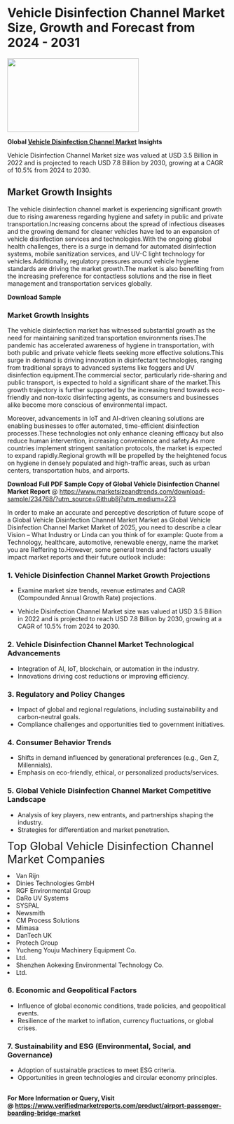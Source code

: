 <H1>Vehicle Disinfection Channel Market Size, Growth and Forecast from 2024 - 2031</H1><img class="aligncenter size-medium wp-image-584254" src="https://thirdeyenews.in/wp-content/uploads/2024/09/Global-Market-Research-300x168.jpeg" alt="" width="300" height="168" /><p><strong>Global&nbsp;<a href="https://www.marketsizeandtrends.com/download-sample/234768/?utm_source=Github8j?utm_medium=223">Vehicle Disinfection Channel Market</a> Insights</strong></p><p>Vehicle Disinfection Channel Market size was valued at USD 3.5 Billion in 2022 and is projected to reach USD 7.8 Billion by 2030, growing at a CAGR of 10.5% from 2024 to 2030.</p><p><h2>Market Growth Insights</h2> <p>The vehicle disinfection channel market is experiencing significant growth due to rising awareness regarding hygiene and safety in public and private transportation.Increasing concerns about the spread of infectious diseases and the growing demand for cleaner vehicles have led to an expansion of vehicle disinfection services and technologies.With the ongoing global health challenges, there is a surge in demand for automated disinfection systems, mobile sanitization services, and UV-C light technology for vehicles.Additionally, regulatory pressures around vehicle hygiene standards are driving the market growth.The market is also benefiting from the increasing preference for contactless solutions and the rise in fleet management and transportation services globally.</p> <p><strong>Download Sample</strong></p> <h3>Market Growth Insights</h3> <p>The vehicle disinfection market has witnessed substantial growth as the need for maintaining sanitized transportation environments rises.The pandemic has accelerated awareness of hygiene in transportation, with both public and private vehicle fleets seeking more effective solutions.This surge in demand is driving innovation in disinfectant technologies, ranging from traditional sprays to advanced systems like foggers and UV disinfection equipment.The commercial sector, particularly ride-sharing and public transport, is expected to hold a significant share of the market.This growth trajectory is further supported by the increasing trend towards eco-friendly and non-toxic disinfecting agents, as consumers and businesses alike become more conscious of environmental impact.</p> <p>Moreover, advancements in IoT and AI-driven cleaning solutions are enabling businesses to offer automated, time-efficient disinfection processes.These technologies not only enhance cleaning efficacy but also reduce human intervention, increasing convenience and safety.As more countries implement stringent sanitation protocols, the market is expected to expand rapidly.Regional growth will be propelled by the heightened focus on hygiene in densely populated and high-traffic areas, such as urban centers, transportation hubs, and airports.</p> <p><span class=""><strong>Download Full PDF Sample Copy of Global Vehicle Disinfection Channel Market Report</strong> @ <a href="https://www.marketsizeandtrends.com/download-sample/234768/?utm_source=Github8j?utm_medium=223" target="_blank">https://www.marketsizeandtrends.com/download-sample/234768/?utm_source=Github8j?utm_medium=223</a></span></p><p>In order to make an accurate and perceptive description of future scope of a Global&nbsp;Vehicle Disinfection Channel Market Market as Global&nbsp;Vehicle Disinfection Channel Market Market of 2025, you need to describe a clear Vision &ndash; What Industry or Linda can you think of for example: Quote from a Technology, healthcare, automotive, renewable energy, name the market you are Reffering to.However, some general trends and factors usually impact market reports and their future outlook include:</p><h3>1.&nbsp;<strong>Vehicle Disinfection Channel Market Growth Projections</strong></h3><ul><li>Examine market size trends, revenue estimates and CAGR (Compounded Annual Growth Rate) projections.</li><li><p>Vehicle Disinfection Channel Market size was valued at USD 3.5 Billion in 2022 and is projected to reach USD 7.8 Billion by 2030, growing at a CAGR of 10.5% from 2024 to 2030.</p></li></ul><h3>2.&nbsp;<strong>Vehicle Disinfection Channel Market Technological Advancements</strong></h3><ul><li>Integration of AI, IoT, blockchain, or automation in the industry.</li><li>Innovations driving cost reductions or improving efficiency.</li></ul><h3>3.&nbsp;<strong>Regulatory and Policy Changes</strong></h3><ul><li>Impact of global and regional regulations, including sustainability and carbon-neutral goals.</li><li>Compliance challenges and opportunities tied to government initiatives.</li></ul><h3>4.&nbsp;<strong>Consumer Behavior Trends</strong></h3><ul><li>Shifts in demand influenced by generational preferences (e.g., Gen Z, Millennials).</li><li>Emphasis on eco-friendly, ethical, or personalized products/services.</li></ul><h3>5.&nbsp;<strong>Global Vehicle Disinfection Channel Market Competitive Landscape</strong></h3><ul><li>Analysis of key players, new entrants, and partnerships shaping the industry.</li><li>Strategies for differentiation and market penetration.</li></ul><p data-pm-slice="1 1 []"><span style="color: inherit; font-family: inherit; font-size: 25px;">Top Global Vehicle Disinfection Channel Market Companies</span></p><div class="" data-test-id=""><p><li>Van Rijn</li><li> Dinies Technologies GmbH</li><li> RGF Environmental Group</li><li> DaRo UV Systems</li><li> SYSPAL</li><li> Newsmith</li><li> CM Process Solutions</li><li> Mimasa</li><li> DanTech UK</li><li> Protech Group</li><li> Yucheng Youju Machinery Equipment Co.</li><li> Ltd.</li><li> Shenzhen Aokexing Environmental Technology Co.</li><li> Ltd.</li></p></div><h3>6.&nbsp;<strong>Economic and Geopolitical Factors</strong></h3><ul><li>Influence of global economic conditions, trade policies, and geopolitical events.</li><li>Resilience of the market to inflation, currency fluctuations, or global crises.</li></ul><h3>7.&nbsp;<strong>Sustainability and ESG (Environmental, Social, and Governance)</strong></h3><ul><li>Adoption of sustainable practices to meet ESG criteria.</li><li>Opportunities in green technologies and circular economy principles.</li></ul><h2><strong style="font-size: 14px;">For More Information or Query, Visit @&nbsp;</strong><a style="background-color: #ffffff; font-size: 14px;" href="https://www.marketsizeandtrends.com/report/vehicle-disinfection-channel-market/" target="_blank">https://www.verifiedmarketreports.com/product/airport-passenger-boarding-bridge-market</a></h2>
